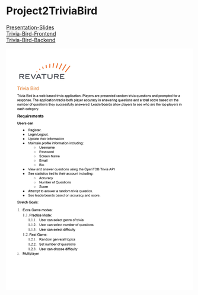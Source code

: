 # Project2TriviaBird

[Presentation-Slides](https://github.com/hwu5542/Trivia-Bird/blob/main/Project%202%20Presentation.pdf)<br>
[Trivia-Bird-Frontend](https://github.com/CGreenup/Project2-Trivia-Bird-Frontend)<br>
[Trivia-Bird-Backend](https://github.com/CGreenup/Project2-Trivia-Bird-Backend)

![](./imgs/Trivia-Brid-Requirements.jpg)

